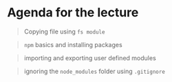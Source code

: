 # Agenda for the lecture

> Copying file using `fs module`

> `npm` basics and installing packages

> importing and exporting user defined modules

> ignoring the `node_modules` folder using `.gitignore`
